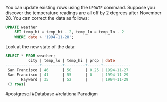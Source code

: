 You can update existing rows using the `UPDATE` command. Suppose you discover the temperature readings are all off by 2 degrees after November 28. You can correct the data as follows:

```SQL
UPDATE weather 
	SET temp_hi = temp_hi - 2, temp_lo = temp_lo - 2 
	WHERE date > '1994-11-28';
```

Look at the new state of the data:

```SQL
SELECT * FROM weather; 
          city | temp_lo | temp_hi | prcp | date 
---------------+---------+---------+------+------------ 
 San Francisco | 46      | 50      | 0.25 | 1994-11-27 
 San Francisco | 41      | 55      | 0    | 1994-11-29 
       Hayward | 35      | 52      |      | 1994-11-29 
 (3 rows)
```

#postgresql #Database #relationalParadigm